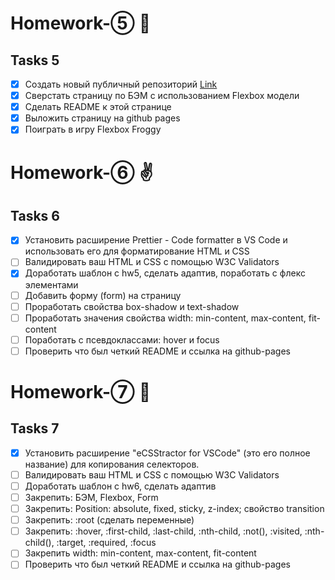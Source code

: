 # Homework-⑤ 🤘

## Tasks 5 ##

- [x] Создать новый публичный репозиторий [Link](https://olgagrishchenko.github.io/Homework-5/)
- [x] Сверстать страницу по БЭМ с использованием Flexbox модели
- [x] Сделать README к этой странице
- [x] Выложить страницу на github pages
- [x] Поиграть в игру Flexbox Froggy

# Homework-⑥ ✌

## Tasks 6 ##

- [x] Установить расширение Prettier - Code formatter в VS Code и использовать его для форматирование HTML и CSS
- [ ] Валидировать ваш HTML и CSS с помощью W3C Validators
- [x] Доработать шаблон с hw5, сделать адаптив, поработать с флекс элементами
- [ ] Добавить форму (form) на страницу
- [ ] Проработать свойства box-shadow и text-shadow
- [ ] Проработать значения свойства width: min-content, max-content, fit-content
- [ ] Поработать с псевдоклассами: hover и focus
- [ ] Проверить что был четкий README и ссылка на github-pages

# Homework-⑦ 🐲

## Tasks 7 ##
- [x] Установить расширение "eCSStractor for VSCode" (это его полное название) для копирования селекторов.
- [ ] Валидировать ваш HTML и CSS с помощью W3C Validators
- [ ] Доработать шаблон с hw6, сделать адаптив
- [ ] Закрепить: БЭМ, Flexbox, Form
- [ ] Закрепить: Position: absolute, fixed, sticky, z-index; свойство transition
- [ ] Закрепить: :root (сделать переменные)
- [ ] Закрепить: :hover, :first-child, :last-child, :nth-child, :not(), :visited, :nth-child(), :target, :required, :focus
- [ ] Закрепить width: min-content, max-content, fit-content
- [ ] Проверить что был четкий README и ссылка на github-pages

